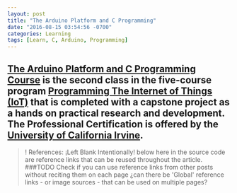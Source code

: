 ```yaml
---
layout: post
title: "The Arduino Platform and C Programming"
date: "2016-08-15 03:54:56 -0700"
categories: Learning
tags: [Learn, C, Arduino, Programming]
---
```


[The Arduino Platform and C Programming Course][This Class] is the second class in the five-course program [Programming The Internet of Things (IoT)][This Specialization] that is completed with a capstone project as a hands on practical research and development. The Professional Certification is offered by the [University of California Irvine][UCI].
---  

>! References:
> ¡Left Blank Intentionally!
> below here in the source code are reference links that can be reused throughout the article.
> ###TODO Check if you can use reference links from other posts without reciting them on each page
> ¿can there be 'Global' reference links - or image sources - that can be used on multiple pages?

[This Class]: <https://www.coursera.org/learn/arduino-platform> "The Arduino Platform and C Programming"  

[This Specialization]: <https://www.coursera.org/specializations/iot> "Create You Own Internet of Things (IoT) Device"

[UCI]: <https://uci.edu> "University California Irvine"

[Coursera]: <https://Coursera.org> "Online Classes From Top Universities"

